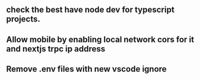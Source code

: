 ## check the best have node dev for typescript projects.

## Allow mobile by enabling local network cors for it and nextjs trpc ip address

## Remove .env files with new vscode ignore
